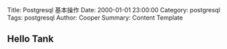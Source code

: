 Title: Postgresql 基本操作
Date: 2000-01-01 23:00:00
Category: postgresql
Tags: postgresql
Author: Cooper
Summary: Content Template

## Hello Tank


